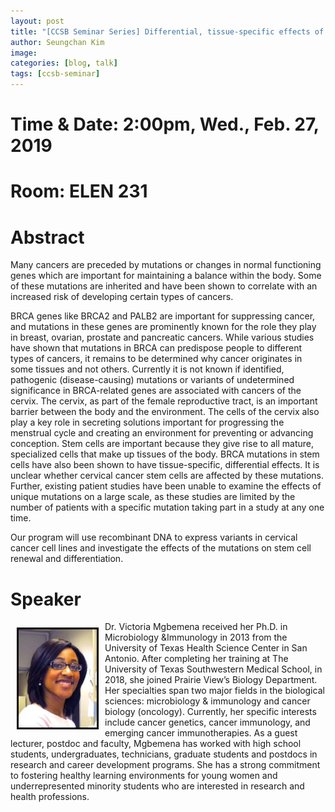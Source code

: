 ```yaml
---
layout: post
title: "[CCSB Seminar Series] Differential, tissue-specific effects of germline mutations on epithelial stem cell development"
author: Seungchan Kim
image: 
categories: [blog, talk]
tags: [ccsb-seminar]
---
```


# Time & Date: 2:00pm, Wed., Feb. 27, 2019
# Room: ELEN 231


# Abstract

Many cancers are preceded by mutations or changes in normal functioning genes which are important for maintaining a balance within the body. Some of these mutations are inherited and have been shown to correlate with an increased risk of developing certain types of cancers.

BRCA genes like BRCA2 and PALB2 are important for suppressing cancer, and mutations in these genes are prominently known for the role they play in breast, ovarian, prostate and pancreatic cancers. While various studies have shown that mutations in BRCA can predispose people to different types of cancers, it remains to be determined why cancer originates in some tissues and not others. Currently it is not known if identified, pathogenic (disease-causing) mutations or variants of undetermined significance in BRCA-related genes are associated with cancers of the cervix. The cervix, as part of the female reproductive tract, is an important barrier between the body and the environment. The cells of the cervix also play a key role in secreting solutions important for progressing the menstrual cycle and creating an environment for preventing or advancing conception. Stem cells are important because they give rise to all mature, specialized cells that make up tissues of the body. BRCA mutations in stem cells have also been shown to have tissue-specific, differential effects. It is unclear whether cervical cancer stem cells are affected by these mutations. Further, existing patient studies have been unable to examine the effects of unique mutations on a large scale, as these studies are limited by the number of patients with a specific mutation taking part in a study at any one time.

Our program will use recombinant DNA to express variants in cervical cancer cell lines and investigate the effects of the mutations on stem cell renewal and differentiation.



# Speaker

<img class="offset" src="/images/blog/2019-02-27-CCSB-Seminar-Mgbemena-Germline-mutations-on-ESC-development/VMgbemena.png" style="width:125px;float:left;border:3px solid black;margin:10px 10px;">
Dr. Victoria Mgbemena received her Ph.D. in Microbiology &Immunology in 2013 from the University of Texas Health Science Center in San Antonio.  After completing her training at The University of Texas Southwestern Medical School, in 2018, she joined Prairie View’s Biology Department.  Her specialties span two major fields in the biological sciences: microbiology & immunology and cancer biology (oncology).  Currently, her specific interests include cancer genetics, cancer immunology, and emerging cancer immunotherapies.  As a guest lecturer, postdoc and faculty, Mgbemena has worked with high school students, undergraduates, technicians, graduate students and postdocs in research and career development programs.  She has a strong commitment to fostering healthy learning environments for young women and underrepresented minority students who are interested in research and health professions.


